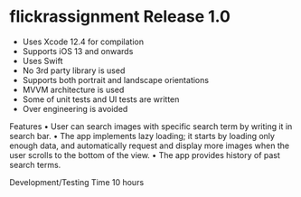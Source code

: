 # flickrassignment Release 1.0

- Uses Xcode 12.4 for compilation
- Supports iOS 13 and onwards
- Uses Swift
- No 3rd party library is used
- Supports both portrait and landscape orientations
- MVVM architecture is used
- Some of unit tests and UI tests are written
- Over engineering is avoided 

Features
• User can search images with specific search term by writing it in search bar.
• The app implements lazy loading; it starts by loading only enough data, and
automatically request and display more images when the user scrolls to the bottom of the
view.
• The app provides history of past search terms.

Development/Testing Time
10 hours

